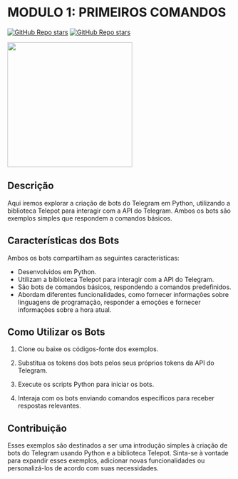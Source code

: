 # MODULO 1: PRIMEIROS COMANDOS

[![GitHub Repo stars](https://img.shields.io/badge/VILHALVA-GITHUB-03A9F4?logo=github)](https://github.com/VILHALVA)
[![GitHub Repo stars](https://img.shields.io/badge/CURSO%20DE-PYTHON-03A9F4?logo=github)](https://github.com/VILHALVA/CURSO-DE-PYTHON) <br>

<img src="https://www.wlsdevelop.com/wp-content/uploads/2020/05/technology.png" width="280"> <br>

## Descrição
Aqui iremos explorar a criação de bots do Telegram em Python, utilizando a biblioteca Telepot para interagir com a API do Telegram. Ambos os bots são exemplos simples que respondem a comandos básicos.

## Características dos Bots
Ambos os bots compartilham as seguintes características:
- Desenvolvidos em Python.
- Utilizam a biblioteca Telepot para interagir com a API do Telegram.
- São bots de comandos básicos, respondendo a comandos predefinidos.
- Abordam diferentes funcionalidades, como fornecer informações sobre linguagens de programação, responder a emoções e fornecer informações sobre a hora atual.

## Como Utilizar os Bots
1. Clone ou baixe os códigos-fonte dos exemplos.

2. Substitua os tokens dos bots pelos seus próprios tokens da API do Telegram.

3. Execute os scripts Python para iniciar os bots.

4. Interaja com os bots enviando comandos específicos para receber respostas relevantes.

## Contribuição
Esses exemplos são destinados a ser uma introdução simples à criação de bots do Telegram usando Python e a biblioteca Telepot. Sinta-se à vontade para expandir esses exemplos, adicionar novas funcionalidades ou personalizá-los de acordo com suas necessidades.

